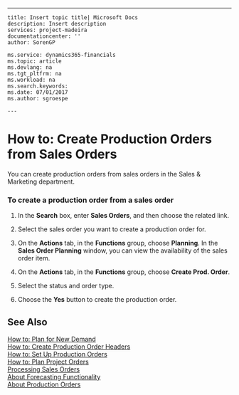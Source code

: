 ---
    title: Insert topic title| Microsoft Docs
    description: Insert description
    services: project-madeira
    documentationcenter: ''
    author: SorenGP

    ms.service: dynamics365-financials
    ms.topic: article
    ms.devlang: na
    ms.tgt_pltfrm: na
    ms.workload: na
    ms.search.keywords:
    ms.date: 07/01/2017
    ms.author: sgroespe

    ---
# How to: Create Production Orders from Sales Orders
You can create production orders from sales orders in the Sales & Marketing department.  
  
### To create a production order from a sales order  
  
1.  In the **Search** box, enter **Sales Orders**, and then choose the related link.  
  
2.  Select the sales order you want to create a production order for.  
  
3.  On the **Actions** tab, in the **Functions** group, choose **Planning**. In the **Sales Order Planning** window, you can view the availability of the sales order item.  
  
4.  On the **Actions** tab, in the **Functions** group, choose **Create Prod. Order**.  
  
5.  Select the status and order type.  
  
6.  Choose the **Yes** button to create the production order.  
  
## See Also  
 [How to: Plan for New Demand](../FullExperience/how-to-plan-for-new-demand.md)   
 [How to: Create Production Order Headers](../FullExperience/how-to-create-production-order-headers.md)   
 [How to: Set Up Production Orders](../FullExperience/how-to-set-up-production-orders.md)   
 [How to: Plan Project Orders](../FullExperience/how-to-plan-project-orders.md)   
 [Processing Sales Orders](../FullExperience/processing-sales-orders.md)   
 [About Forecasting Functionality](../FullExperience/about-forecasting-functionality.md)   
 [About Production Orders](../FullExperience/about-production-orders.md)